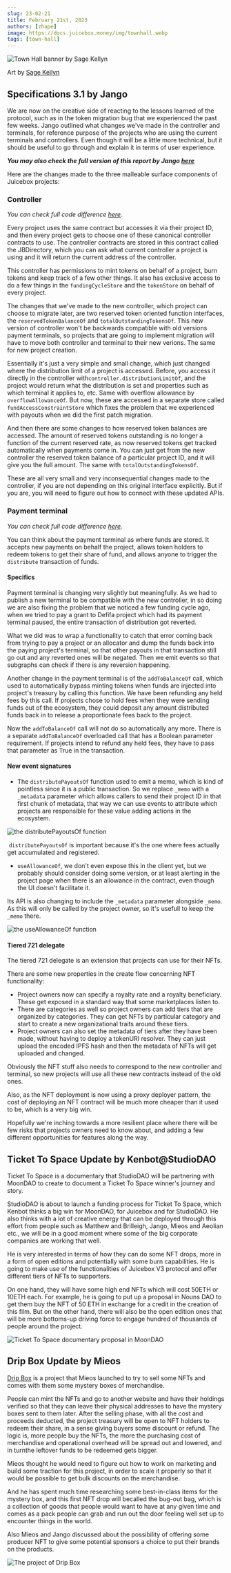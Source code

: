 ```yaml
---
slug: 23-02-21
title: February 21st, 2023
authors: [zhape]
image: https://docs.juicebox.money/img/townhall.webp
tags: [town-hall]
---
```


![Town Hall banner by Sage Kellyn](https://docs.juicebox.money/img/townhall.webp) 

Art by [Sage Kellyn](https://twitter.com/SageKellyn)

## Specifications 3.1 by Jango

We are now on the creative side of reacting to the lessons learned of the protocol, such as in the token migration bug that we experienced the past few weeks. Jango outlined what changes we've made in the controller and terminals, for reference purpose of the projects who are using the current terminals and controllers. Even though it will be a little more technical, but it should be useful to go through and explain it in terms of user experience.

***You may also check the full version of this report by Jango [here](https://juicebox.notion.site/e940e45c08774388bdd31b21f38e4f30#b728fd6e3e734d5aad35dd636c401ec6)***

Here are the changes made to the three malleable surface components of Juicebox projects:

### Controller

*You can check full code difference [here](https://www.diffchecker.com/bEuD9b4b/).*

Every project uses the same contract but accesses it via their project ID, and then every project gets to choose one of these canonical controller contracts to use. The controller contracts are stored in this contract called the JBDirectory, which you can ask what current controller a project is using and it will return the current address of the controller.

This controller has permissions to mint tokens on behalf of a project, burn tokens and keep track of a few other things. It also has exclusive access to do a few things in the `fundingCycleStore` and the `tokenStore` on behalf of every project.

The changes that we've made to the new controller, which project can choose to migrate later, are two reserved token oriented function interfaces, the `reservedTokenBalanceOf` and `totalOutstandingTokensOf`. This new version of controller won't be backwards compatible with old versions payment terminals, so projects that are going to implement migration will have to move both controller and terminal to their new verions. The same for new project creation.

Essentially it's just a very simple and small change, which just changed where the distribution limit of a project is accessed. Before, you access it directly in the controller with`controller.distributionLimitOf`, and the project would return what the distribution is set and properties such as which terminal it applies to, etc.  Same with overflow allowance by `overflowAllowanceOf`.  But now, these are accessed in a separate store called `fundAccessConstraintStore` which fixes the problem that we experienced with payouts when we did the first patch migration.

And then there are some changes to how reserved token balances are accessed. The amount of reserved tokens outstanding is no longer a function of the current reserved rate, as now reserved tokens get tracked automatically when payments come in.  You can just get from the new controller the reserved token balance of a particular project ID, and it will give you the full amount. The same with `totalOutstandingTokensOf`.

These are all very small and very inconsequential changes made to the controller, if you are not depending on this original interface explicitly. But if you are, you will need to figure out how to connect with these updated APIs.

### Payment terminal

*You can check full code difference [here](https://www.diffchecker.com/7Zf5CnrL/).*

You can think about the payment terminal as where funds are stored. It accepts new payments on behalf the project, allows token holders to redeem tokens to get their share of fund, and allows anyone to trigger the `distribute` transaction of funds.

#### Specifics

Payment terminal is changing very slightly but meaningfully. As we had to publish a new terminal to be compatible with the new controller, in so doing we are also fixing the problem that we noticed a few funding cycle ago, when we tried to pay a grant to Defifa project which had its payment terminal paused, the entire transaction of distribution got reverted. 

What we did was to wrap a functionality to catch that error coming back from trying to pay a project or an allocator and dump the funds back into the paying project's terminal, so that other payouts in that transaction still go out and any reverted ones will be negated. Then we emit events so that subgraphs can check if there is any reversion happening.

Another change in the payment terminal is of the `addToBalanceOf` call, which used to  automatically bypass minting tokens when funds are injected into project's treasury by calling this function. We have been refunding any held fees by this call. If projects chose to hold fees when they were sending funds out of the ecosystem, they could deposit any amount distributed funds back in to release a proportionate fees back to the project.

Now the `addToBalanceOf` call will not do so automatically any more. There is a separate `addToBalanceOf` overloaded call that has a Boolean parameter requirement. If projects intend to refund any held fees, they have to pass that parameter as True in the transaction.

#### New event signatures

- The `distributePayoutsOf` function used to emit a memo, which is kind of pointless since it is a public transaction. So we replace `_memo` with a  `_metadata` parameter which allows callers to send their project ID in that first chunk of metadata, that way we can use events to attribute which projects are responsible for these value adding actions in the ecosystem.

![the distributePayoutsOf function](distributepayoutsof.png)

​     `distributePayoutsOf` is important because it's the one where fees actually get accumulated and registered.

-  `useAllowanceOf`, we don't even expose this in the client yet, but we probably should consider doing some version, or at least alerting in the project page when there is an allowance in the contract, even though the UI doesn't facilitate it.

  Its API is also changing to include the `_metadata` parameter alongside `_memo`. As this will only be called by the project owner, so it's usefull to keep the `_memo` there.

![the useAllowanceOf function](useallowanceof.png)

####  Tiered 721 delegate

The tiered 721 delegate is an extension that projects can use for their NFTs.

There are some new properties in the create flow concerning NFT functionality:

- Project owners now can specify a royalty rate and a royalty beneficiary. These get exposed in a standard way that some marketplaces listen to.
- There are categories as well so project owners can add tiers that are organized by categories. They can get NFTs by particular category and start to create a new organizational traits around these tiers.
- Project owners can also set the metadata of tiers after they have been made, without having to deploy a tokenURI resolver. They can just upload the encoded IPFS hash and then the metadata of NFTs will get uploaded and changed.

Obviously the NFT stuff also needs to correspond to the new controller and terminal, so new projects will use all these new contracts instead of the old ones.

Also, as the NFT deployment is now using a proxy deployer pattern, the cost of deploying an NFT contract will be much more cheaper than it used to be, which is a very big win.



Hopefully we're inching towards a more resilient place where there will be few risks that projects owners need to know about, and adding a few different opportunities for features along the way.

## Ticket To Space Update by Kenbot@StudioDAO

Ticket To Space is a documentary that StudioDAO will be partnering with MoonDAO to create to document a Ticket To Space winner's journey and story.

StudioDAO is about to launch a funding process for Ticket To Space, which Kenbot thinks a big win for MoonDAO, for Juicebox and for StudioDAO. He also thinks with a lot of creative energy that can be deployed through this effort from people such as Matthew and Brilleigh, Jango, Mieos and Aeolian etc., we will be in a good moment where some of the big corporate companies are working that well.

He is very interested in terms of  how they can do some NFT drops, more in a form of open editions and potentially with some burn capabilities. He is going to make use of the functionalities of Juicebox V3 protocol and offer different tiers of NFTs to supporters. 

On one hand, they will have some high end NFTs which will cost 50ETH or 10ETH each. For example, he is going to put up a proposal in Nouns DAO to get them buy the NFT of 50 ETH in exchange for a credit in the creation of this film. But on the other hand, there will also be the open edition ones that will be more bottoms-up driving force to engage hundred of thousands of people around the project.

![Ticket To Space documentary proposal in MoonDAO](ticket_to_space.png)

## Drip Box Update by Mieos

[Drip Box](https://juicebox.money/@dripbox) is a project that Mieos launched to try to sell some NFTs and comes with them some mystery boxes of merchandise. 

People can mint the NFTs and go to another website and have their holdings verified so that they can leave their physical addresses to have the mystery boxes sent to them later. After the selling phase, with all the cost and proceeds deducted, the project treasury will be open to NFT holders to redeem their share, in a sense giving buyers some discount or refund. The logic is, more people buy the NFTs, the more the purchasing cost of merchandise and operational overhead will be spread out and lowered, and in turnthe leftover funds to be redeemed gets bigger.

Mieos thought he would need to figure out how to work on marketing and build some traction for this project, in order to scale it properly so that it would be possible to get bulk discounts on the merchandise.

And he has spent much time researching some best-in-class items for the mystery box, and this first NFT drop will becalled the bug-out bag, which is a collection of goods that people would want to have at any given time and comes as a pack people can grab and run out the door feeling well set up to encounter things in the world.

Also Mieos and Jango discussed about the possibility of offering some producer NFT to give some potential sponsors a choice to put their brands on the products.

![The project of Drip Box](project_dripbox.png)
